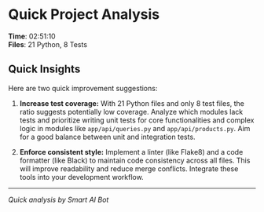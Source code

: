 # Quick Project Analysis

**Time**: 02:51:10  
**Files**: 21 Python, 8 Tests

## Quick Insights

Here are two quick improvement suggestions:

1.  **Increase test coverage:** With 21 Python files and only 8 test files, the ratio suggests potentially low coverage.  Analyze which modules lack tests and prioritize writing unit tests for core functionalities and complex logic in modules like `app/api/queries.py` and `app/api/products.py`. Aim for a good balance between unit and integration tests.

2.  **Enforce consistent style:** Implement a linter (like Flake8) and a code formatter (like Black) to maintain code consistency across all files. This will improve readability and reduce merge conflicts. Integrate these tools into your development workflow.


---
*Quick analysis by Smart AI Bot*
